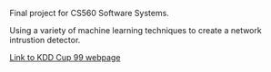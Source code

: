 <p>Final project for CS560 Software Systems.</p>

<p>Using a variety of machine learning techniques to create a network intrustion detector. </p>

<a href="http://kdd.ics.uci.edu/databases/kddcup99/kddcup99.html">Link to KDD Cup 99 webpage</a>

